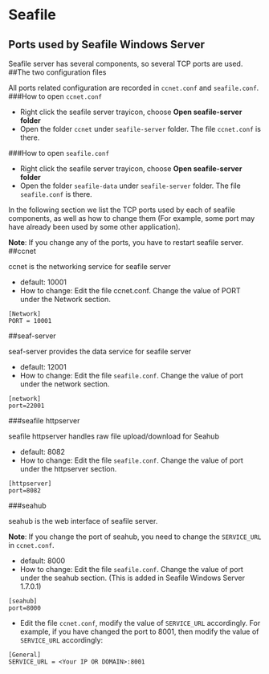 # Seafile
## Ports used by Seafile Windows Server

Seafile server has several components, so several TCP ports are used.
##The two configuration files

All ports related configuration are recorded in ``ccnet.conf`` and ``seafile.conf``.
###How to open ``ccnet.conf``

- Right click the seafile server trayicon, choose __Open seafile-server folder__
- Open the folder ``ccnet`` under ``seafile-server`` folder. The file ``ccnet.conf`` is there.

###How to open ``seafile.conf``

- Right click the seafile server trayicon, choose __Open seafile-server folder__
- Open the folder ``seafile-data`` under ``seafile-server`` folder. The file ``seafile.conf`` is there.

In the following section we list the TCP ports used by each of seafile components, as well as how to change them (For example, some port may have already been used by some other application).

**Note**: If you change any of the ports, you have to restart seafile server.
##ccnet

ccnet is the networking service for seafile server

- default: 10001
- How to change: Edit the file ccnet.conf. Change the value of PORT under the Network section.

```
[Network]
PORT = 10001
```
##seaf-server

seaf-server provides the data service for seafile server

- default: 12001
- How to change: Edit the file ``seafile.conf``. Change the value of port under the network section.


```
[network]
port=22001
```
###seafile httpserver

seafile httpserver handles raw file upload/download for Seahub

- default: 8082
- How to change: Edit the file ``seafile.conf``. Change the value of port under the httpserver section.

```
[httpserver]
port=8082
```
###seahub

seahub is the web interface of seafile server.

**Note**: If you change the port of seahub, you need to change the ``SERVICE_URL`` in ``ccnet.conf``.

- default: 8000
- How to change: Edit the file ``seafile.conf``. Change the value of port under the seahub section. (This is added in Seafile Windows Server 1.7.0.1)

```
[seahub]
port=8000
```
- Edit the file ``ccnet.conf``, modify the value of ``SERVICE_URL`` accordingly. For example, if you have changed the port to 8001, then modify the value of ``SERVICE_URL`` accordingly:

```
[General]
SERVICE_URL = <Your IP OR DOMAIN>:8001
```

